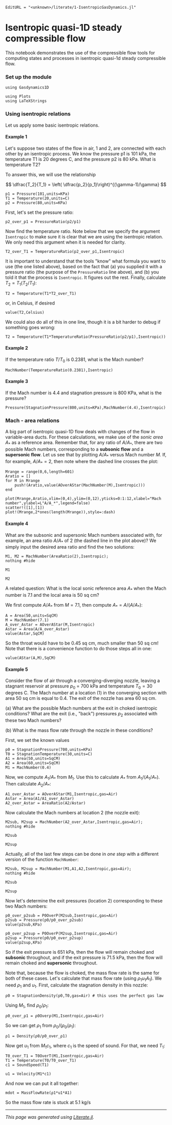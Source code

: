 ```@meta
EditURL = "<unknown>/literate/1-IsentropicGasDynamics.jl"
```

# Isentropic quasi-1D steady compressible flow
This notebook demonstrates the use of the compressible flow tools for computing
states and processes in isentropic quasi-1d steady compressible flow.

### Set up the module

```@example 1-IsentropicGasDynamics
using Gasdynamics1D
```

```@example 1-IsentropicGasDynamics
using Plots
using LaTeXStrings
```

### Using isentropic relations
Let us apply some basic isentropic relations.

#### Example 1
Let's suppose two states of the flow in air, 1 and 2, are connected with each
other by an isentropic process. We know the pressure p1 is 101 kPa, the temperature
T1 is 20 degrees C, and the pressure p2 is 80 kPa. What is temperature T2?

To answer this, we will use the relationship

$$ \dfrac{T_2}{T_1} = \left( \dfrac{p_2}{p_1}\right)^{(\gamma-1)/\gamma} $$

```@example 1-IsentropicGasDynamics
p1 = Pressure(101,units=KPa)
T1 = Temperature(20,units=C)
p2 = Pressure(80,units=KPa)
```

First, let's set the pressure ratio:

```@example 1-IsentropicGasDynamics
p2_over_p1 = PressureRatio(p2/p1)
```

Now find the temperature ratio. Note below that we specify the argument
`Isentropic` to make sure it is clear that we are using the isentropic relation.
We only need this argument when it is needed for clarity.

```@example 1-IsentropicGasDynamics
T2_over_T1 = TemperatureRatio(p2_over_p1,Isentropic)
```

It is important to understand that the tools "know" what formula you want to use
(the one listed above), based on the fact that (a) you supplied it with a pressure
ratio (the purpose of the `PressureRatio` line above), and (b) you told it that
the process is `Isentropic`. It figures out the rest.
Finally, calculate $T_2 = T_1 (T_2/T_1)$:

```@example 1-IsentropicGasDynamics
T2 = Temperature(T1*T2_over_T1)
```

or, in Celsius, if desired

```@example 1-IsentropicGasDynamics
value(T2,Celsius)
```

We could also do all of this in one line, though it is a bit harder to debug
if something goes wrong:

```@example 1-IsentropicGasDynamics
T2 = Temperature(T1*TemperatureRatio(PressureRatio(p2/p1),Isentropic))
```

#### Example 2
If the temperature ratio $T/T_0$ is 0.2381, what is the Mach number?

```@example 1-IsentropicGasDynamics
MachNumber(TemperatureRatio(0.2381),Isentropic)
```

#### Example 3
If the Mach number is 4.4 and stagnation pressure is 800 KPa, what is the pressure?

```@example 1-IsentropicGasDynamics
Pressure(StagnationPressure(800,units=KPa),MachNumber(4.4),Isentropic)
```

### Mach - area relations
A big part of isentropic quasi-1D flow deals with changes of the flow in variable-area
ducts. For these calculations, we make use of the *sonic area* $A_*$ as a reference area.
Remember that, for any ratio of $A/A_*$, there are two possible Mach numbers,
corresponding to a **subsonic flow** and a **supersonic flow**. Let us see that by
plotting $A/A_*$ versus Mach number $M$. If, for example, $A/A_* = 2$, then
note where the dashed line crosses the plot:

```@example 1-IsentropicGasDynamics
Mrange = range(0,6,length=601)
Aratio = []
for M in Mrange
    push!(Aratio,value(AOverAStar(MachNumber(M),Isentropic)))
end

plot(Mrange,Aratio,xlim=(0,4),ylim=(0,12),yticks=0:1:12,xlabel="Mach number",ylabel=L"A/A_*",legend=false)
scatter!([1],[1])
plot!(Mrange,2*ones(length(Mrange)),style=:dash)
```

#### Example 4
What are the subsonic and supersonic Mach numbers associated with, for example,
an area ratio $A/A_*$ of 2 (the dashed line in the plot above)? We simply input
the desired area ratio and find the two solutions:

```@example 1-IsentropicGasDynamics
M1, M2 = MachNumber(AreaRatio(2),Isentropic);
nothing #hide
```

```@example 1-IsentropicGasDynamics
M1
```

```@example 1-IsentropicGasDynamics
M2
```

A related question: What is the local sonic reference area $A_*$ when the Mach
number is 7.1 and the local area is 50 sq cm?

We first compute $A/A_*$ from $M = 7.1$, then compute $A_* = A/(A/A_*)$:

```@example 1-IsentropicGasDynamics
A = Area(50,units=SqCM)
M = MachNumber(7.1)
A_over_Astar = AOverAStar(M,Isentropic)
Astar = Area(A/A_over_Astar)
value(Astar,SqCM)
```

So the throat would have to be 0.45 sq cm, much smaller than 50 sq cm!
Note that there is a convenience function to do those steps all in one:

```@example 1-IsentropicGasDynamics
value(AStar(A,M),SqCM)
```

#### Example 5
Consider the flow of air through a converging-diverging nozzle, leaving a stagnant
reservoir at pressure $p_0$ = 700 kPa and temperature $T_0 = 30$ degrees C. The Mach
number at a location (1) in the converging section with area 50 sq cm is equal to 0.4.
The exit of the nozzle has area 60 sq cm.

(a) What are the possible Mach numbers at the exit in choked isentropic conditions?
What are the exit (i.e., "back") pressures $p_2$ associated with these two Mach numbers?

(b) What is the mass flow rate through the nozzle in these conditions?

First, we set the known values

```@example 1-IsentropicGasDynamics
p0 = StagnationPressure(700,units=KPa)
T0 = StagnationTemperature(30,units=C)
A1 = Area(50,units=SqCM)
A2 = Area(60,units=SqCM)
M1 = MachNumber(0.4)
```

Now, we compute $A_1/A_*$ from $M_1$. Use this to calculate $A_*$ from $A_1/(A_1/A_*)$.
Then calculate $A_2/A_*$:

```@example 1-IsentropicGasDynamics
A1_over_Astar = AOverAStar(M1,Isentropic,gas=Air)
Astar = Area(A1/A1_over_Astar)
A2_over_Astar = AreaRatio(A2/Astar)
```

Now calculate the Mach numbers at location 2 (the nozzle exit):

```@example 1-IsentropicGasDynamics
M2sub, M2sup = MachNumber(A2_over_Astar,Isentropic,gas=Air);
nothing #hide
```

```@example 1-IsentropicGasDynamics
M2sub
```

```@example 1-IsentropicGasDynamics
M2sup
```

Actually, all of the last few steps can be done in *one step* with a different
version of the function `MachNumber`:

```@example 1-IsentropicGasDynamics
M2sub, M2sup = MachNumber(M1,A1,A2,Isentropic,gas=Air);
nothing #hide
```

```@example 1-IsentropicGasDynamics
M2sub
```

```@example 1-IsentropicGasDynamics
M2sup
```

Now let's determine the exit pressures (location 2) corresponding to these two Mach numbers:

```@example 1-IsentropicGasDynamics
p0_over_p2sub = P0OverP(M2sub,Isentropic,gas=Air)
p2sub = Pressure(p0/p0_over_p2sub)
value(p2sub,KPa)
```

```@example 1-IsentropicGasDynamics
p0_over_p2sup = P0OverP(M2sup,Isentropic,gas=Air)
p2sup = Pressure(p0/p0_over_p2sup)
value(p2sup,KPa)
```

So if the exit pressure is 651 kPa, then the flow will remain choked and **subsonic**
throughout, and if the exit pressure is 71.5 kPa, then the flow will remain choked
and **supersonic** throughout.

Note that, because the flow is choked, the mass flow rate is the same for both of
these cases. Let's calculate that mass flow rate (using $\rho_1 u_1 A_1$). We need
$\rho_1$ and $u_1$. First, calculate the stagnation density in this nozzle:

```@example 1-IsentropicGasDynamics
ρ0 = StagnationDensity(p0,T0,gas=Air) # this uses the perfect gas law
```

Using $M_1$, find $\rho_0/\rho_1$:

```@example 1-IsentropicGasDynamics
ρ0_over_ρ1 = ρ0Overρ(M1,Isentropic,gas=Air)
```

So we can get $\rho_1$ from $\rho_0/(\rho_0/\rho_1)$:

```@example 1-IsentropicGasDynamics
ρ1 = Density(ρ0/ρ0_over_ρ1)
```

Now get $u_1$ from $M_1 c_1$, where $c_1$ is the speed of sound. For that, we need $T_1$:

```@example 1-IsentropicGasDynamics
T0_over_T1 = T0OverT(M1,Isentropic,gas=Air)
T1 = Temperature(T0/T0_over_T1)
c1 = SoundSpeed(T1)
```

```@example 1-IsentropicGasDynamics
u1 = Velocity(M1*c1)
```

And now we can put it all together:

```@example 1-IsentropicGasDynamics
mdot = MassFlowRate(ρ1*u1*A1)
```

So the mass flow rate is stuck at 5.1 kg/s

---

*This page was generated using [Literate.jl](https://github.com/fredrikekre/Literate.jl).*

